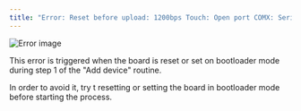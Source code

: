 ```yaml
---
title: "Error: Reset before upload: 1200bps Touch: Open port COMX: Serial port not found"
---
```


![Error image](img/Error_resetB4Upload.png)

This error is triggered when the board is reset or set on bootloader mode during step 1 of the "Add device" routine.

In order to avoid it, try t resetting or setting the board in bootloader mode before starting the process.

